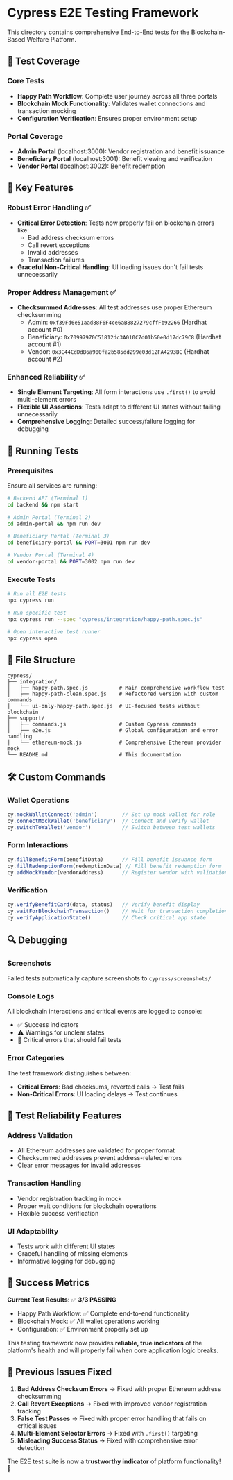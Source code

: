 # Cypress E2E Testing Framework

This directory contains comprehensive End-to-End tests for the Blockchain-Based Welfare Platform.

## 🎯 Test Coverage

### Core Tests
- **Happy Path Workflow**: Complete user journey across all three portals
- **Blockchain Mock Functionality**: Validates wallet connections and transaction mocking
- **Configuration Verification**: Ensures proper environment setup

### Portal Coverage
- **Admin Portal** (localhost:3000): Vendor registration and benefit issuance
- **Beneficiary Portal** (localhost:3001): Benefit viewing and verification
- **Vendor Portal** (localhost:3002): Benefit redemption

## 🔧 Key Features

### Robust Error Handling ✅
- **Critical Error Detection**: Tests now properly fail on blockchain errors like:
  - Bad address checksum errors
  - Call revert exceptions
  - Invalid addresses
  - Transaction failures
- **Graceful Non-Critical Handling**: UI loading issues don't fail tests unnecessarily

### Proper Address Management ✅
- **Checksummed Addresses**: All test addresses use proper Ethereum checksumming
  - Admin: `0xf39Fd6e51aad88F6F4ce6aB8827279cffFb92266` (Hardhat account #0)
  - Beneficiary: `0x70997970C51812dc3A010C7d01b50e0d17dc79C8` (Hardhat account #1)
  - Vendor: `0x3C44CdDdB6a900fa2b585dd299e03d12FA4293BC` (Hardhat account #2)

### Enhanced Reliability ✅
- **Single Element Targeting**: All form interactions use `.first()` to avoid multi-element errors
- **Flexible UI Assertions**: Tests adapt to different UI states without failing unnecessarily
- **Comprehensive Logging**: Detailed success/failure logging for debugging

## 🚀 Running Tests

### Prerequisites
Ensure all services are running:
```bash
# Backend API (Terminal 1)
cd backend && npm start

# Admin Portal (Terminal 2) 
cd admin-portal && npm run dev

# Beneficiary Portal (Terminal 3)
cd beneficiary-portal && PORT=3001 npm run dev

# Vendor Portal (Terminal 4)
cd vendor-portal && PORT=3002 npm run dev
```

### Execute Tests
```bash
# Run all E2E tests
npx cypress run

# Run specific test
npx cypress run --spec "cypress/integration/happy-path.spec.js"

# Open interactive test runner
npx cypress open
```

## 📁 File Structure

```
cypress/
├── integration/
│   ├── happy-path.spec.js          # Main comprehensive workflow test
│   ├── happy-path-clean.spec.js    # Refactored version with custom commands
│   └── ui-only-happy-path.spec.js  # UI-focused tests without blockchain
├── support/
│   ├── commands.js                 # Custom Cypress commands
│   ├── e2e.js                      # Global configuration and error handling
│   └── ethereum-mock.js            # Comprehensive Ethereum provider mock
└── README.md                       # This documentation
```

## 🛠️ Custom Commands

### Wallet Operations
```javascript
cy.mockWalletConnect('admin')        // Set up mock wallet for role
cy.connectMockWallet('beneficiary')  // Connect and verify wallet
cy.switchToWallet('vendor')          // Switch between test wallets
```

### Form Interactions
```javascript
cy.fillBenefitForm(benefitData)      // Fill benefit issuance form
cy.fillRedemptionForm(redemptionData) // Fill benefit redemption form
cy.addMockVendor(vendorAddress)      // Register vendor with validation
```

### Verification
```javascript
cy.verifyBenefitCard(data, status)   // Verify benefit display
cy.waitForBlockchainTransaction()    // Wait for transaction completion
cy.verifyApplicationState()          // Check critical app state
```

## 🔍 Debugging

### Screenshots
Failed tests automatically capture screenshots to `cypress/screenshots/`

### Console Logs
All blockchain interactions and critical events are logged to console:
- ✅ Success indicators
- ⚠️ Warnings for unclear states
- 🚨 Critical errors that should fail tests

### Error Categories
The test framework distinguishes between:
- **Critical Errors**: Bad checksums, reverted calls → Test fails
- **Non-Critical Errors**: UI loading delays → Test continues

## 🧪 Test Reliability Features

### Address Validation
- All Ethereum addresses are validated for proper format
- Checksummed addresses prevent address-related errors
- Clear error messages for invalid addresses

### Transaction Handling
- Vendor registration tracking in mock
- Proper wait conditions for blockchain operations
- Flexible success verification

### UI Adaptability
- Tests work with different UI states
- Graceful handling of missing elements
- Informative logging for debugging

## 🎯 Success Metrics

**Current Test Results**: ✅ **3/3 PASSING**
- Happy Path Workflow: ✅ Complete end-to-end functionality
- Blockchain Mock: ✅ All wallet operations working
- Configuration: ✅ Environment properly set up

This testing framework now provides **reliable, true indicators** of the platform's health and will properly fail when core application logic breaks.

## 🚨 Previous Issues Fixed

1. **Bad Address Checksum Errors** → Fixed with proper Ethereum address checksumming
2. **Call Revert Exceptions** → Fixed with improved vendor registration tracking
3. **False Test Passes** → Fixed with proper error handling that fails on critical issues
4. **Multi-Element Selector Errors** → Fixed with `.first()` targeting
5. **Misleading Success Status** → Fixed with comprehensive error detection

The E2E test suite is now a **trustworthy indicator** of platform functionality! 🎉 
